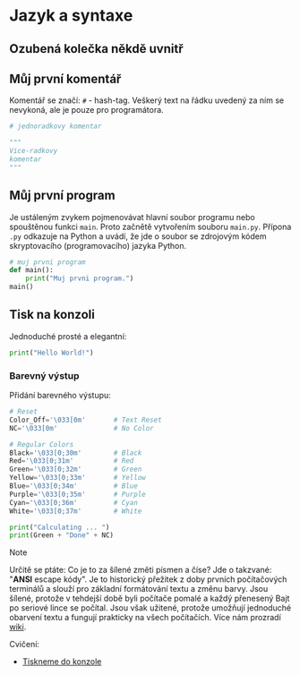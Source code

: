 # Jazyk a syntaxe

## Ozubená kolečka někdě uvnitř

## Můj první komentář
Komentář se značí: `#` - hash-tag. Veškerý text na řádku uvedený za ním se nevykoná, ale je pouze pro programátora.

``` Python
# jednoradkovy komentar

"""
Vice-radkovy
komentar
"""
```

## Můj první program
Je ustáleným zvykem pojmenovávat hlavní soubor programu nebo spouštěnou funkci `main`. Proto začnětě vytvořením souboru `main.py`. Přípona `.py` odkazuje na Python a uvádí, že jde o soubor se zdrojovým kódem skryptovacího (programovacího) jazyka Python.

``` Python
# muj prvni program
def main():
    print("Muj prvni program.")
main()
```

## Tisk na konzoli
Jednoduché prosté a elegantní:
``` Python	
print("Hello World!")
```

### Barevný výstup
Přidání barevného výstupu:
``` Python
# Reset
Color_Off='\033[0m'       # Text Reset
NC='\033[0m'              # No Color

# Regular Colors
Black='\033[0;30m'        # Black
Red='\033[0;31m'          # Red
Green='\033[0;32m'        # Green
Yellow='\033[0;33m'       # Yellow
Blue='\033[0;34m'         # Blue
Purple='\033[0;35m'       # Purple
Cyan='\033[0;36m'         # Cyan
White='\033[0;37m'        # White

print("Calculating ... ")
print(Green + "Done" + NC)
```

> [!Note]
> Určitě se ptáte: Co je to za šílené změti písmen a číse?
> Jde o takzvané: "**ANSI** escape kódy". Je to historický přežitek z doby prvních počítačových terminálů a slouží pro základní formátování textu a změnu barvy. Jsou šílené, protože v tehdejší době byli počítače pomalé a každý přenesený Bajt po seriové lince se počítal. Jsou však užitené, protože umožňují jednoduché obarvení textu a fungují prakticky na všech počítačích.
> Více nám prozradí [wiki](https://cs.wikipedia.org/wiki/ANSI_escape_kód). 

Cvičení:
- [Tiskneme do konzole](../notebooks/tiskneme%20do%20konzole.ipynb)
